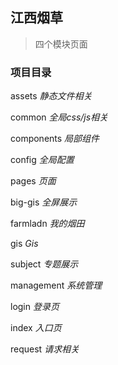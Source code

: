 ## 江西烟草

> 四个模块页面

### 项目目录
assets       *静态文件相关*

common       *全局css/js相关*

components   *局部组件*

config       *全局配置*

pages        *页面*

  big-gis    *全屏展示*

  farmladn   *我的烟田*

  gis        *Gis*

  subject    *专题展示*

  management *系统管理*

  login      *登录页*

  index      *入口页*

request      *请求相关*